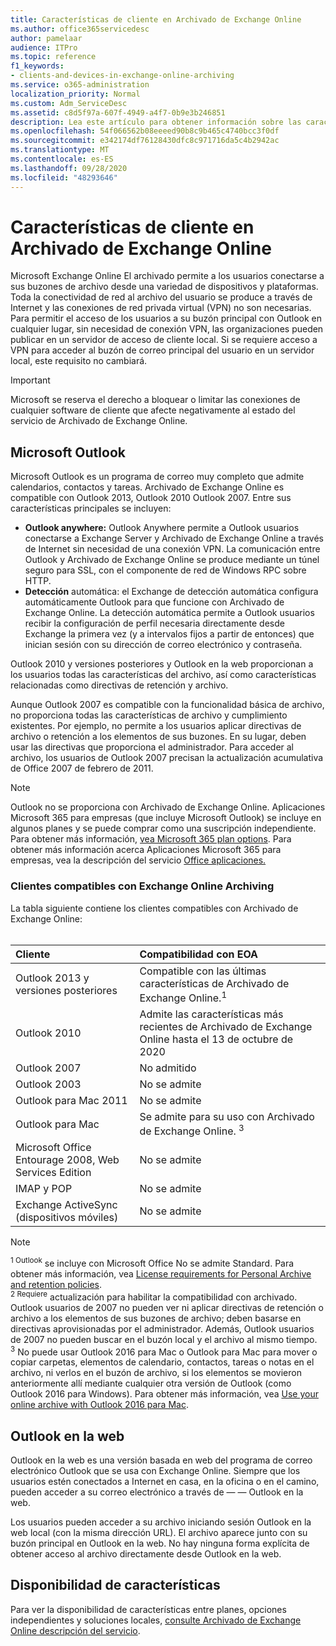 ```yaml
---
title: Características de cliente en Archivado de Exchange Online
ms.author: office365servicedesc
author: pamelaar
audience: ITPro
ms.topic: reference
f1_keywords:
- clients-and-devices-in-exchange-online-archiving
ms.service: o365-administration
localization_priority: Normal
ms.custom: Adm_ServiceDesc
ms.assetid: c8d5f97a-607f-4949-a4f7-0b9e3b246851
description: Lea este artículo para obtener información sobre las características de cliente disponibles en Microsoft Exchange Online archivado.
ms.openlocfilehash: 54f066562b08eeeed90b8c9b465c4740bcc3f0df
ms.sourcegitcommit: e342174df76128430dfc8c971716da5c4b2942ac
ms.translationtype: MT
ms.contentlocale: es-ES
ms.lasthandoff: 09/28/2020
ms.locfileid: "48293646"
---
```

# <a name="client-features-in-exchange-online-archiving"></a>Características de cliente en Archivado de Exchange Online

Microsoft Exchange Online El archivado permite a los usuarios conectarse a sus buzones de archivo desde una variedad de dispositivos y plataformas. Toda la conectividad de red al archivo del usuario se produce a través de Internet y las conexiones de red privada virtual (VPN) no son necesarias. Para permitir el acceso de los usuarios a su buzón principal con Outlook en cualquier lugar, sin necesidad de conexión VPN, las organizaciones pueden publicar en un servidor de acceso de cliente local. Si se requiere acceso a VPN para acceder al buzón de correo principal del usuario en un servidor local, este requisito no cambiará.
  
> [!IMPORTANT]
> Microsoft se reserva el derecho a bloquear o limitar las conexiones de cualquier software de cliente que afecte negativamente al estado del servicio de Archivado de Exchange Online.
  
## <a name="microsoft-outlook"></a>Microsoft Outlook

Microsoft Outlook es un programa de correo muy completo que admite calendarios, contactos y tareas. Archivado de Exchange Online es compatible con Outlook 2013, Outlook 2010 Outlook 2007. Entre sus características principales se incluyen:
  
- **Outlook anywhere:** Outlook Anywhere permite a Outlook usuarios conectarse a Exchange Server y Archivado de Exchange Online a través de Internet sin necesidad de una conexión VPN. La comunicación entre Outlook y Archivado de Exchange Online se produce mediante un túnel seguro para SSL, con el componente de red de Windows RPC sobre HTTP.    
- **Detección** automática: el Exchange de detección automática configura automáticamente Outlook para que funcione con Archivado de Exchange Online. La detección automática permite a Outlook usuarios recibir la configuración de perfil necesaria directamente desde Exchange la primera vez (y a intervalos fijos a partir de entonces) que inician sesión con su dirección de correo electrónico y contraseña. 

Outlook 2010 y versiones posteriores y Outlook en la web proporcionan a los usuarios todas las características del archivo, así como características relacionadas como directivas de retención y archivo.
  
Aunque Outlook 2007 es compatible con la funcionalidad básica de archivo, no proporciona todas las características de archivo y cumplimiento existentes. Por ejemplo, no permite a los usuarios aplicar directivas de archivo o retención a los elementos de sus buzones. En su lugar, deben usar las directivas que proporciona el administrador. Para acceder al archivo, los usuarios de Outlook 2007 precisan la actualización acumulativa de Office 2007 de febrero de 2011.
  
> [!NOTE]
> Outlook no se proporciona con Archivado de Exchange Online. Aplicaciones Microsoft 365 para empresas (que incluye Microsoft Outlook) se incluye en algunos planes y se puede comprar como una suscripción independiente. Para obtener más información, [vea Microsoft 365 plan options](../office-365-platform-service-description/office-365-plan-options.md). Para obtener más información acerca Aplicaciones Microsoft 365 para empresas, vea la descripción del servicio [Office aplicaciones.](../office-applications-service-description/office-applications-service-description.md) 
  
### <a name="clients-supported-by-exchange-online-archiving"></a>Clientes compatibles con Exchange Online Archiving

La tabla siguiente contiene los clientes compatibles con Archivado de Exchange Online:<br><br>
  
| Cliente | Compatibilidad con EOA |
|:-----|:-----|
|Outlook 2013 y versiones posteriores  <br/> |Compatible con las últimas características de Archivado de Exchange Online.<sup>1</sup> <br/> |
|Outlook 2010  <br/> |Admite las características más recientes de Archivado de Exchange Online hasta el 13 de octubre de 2020|
|Outlook 2007  <br/> |No admitido |
|Outlook 2003  <br/> |No se admite  <br/> |
|Outlook para Mac 2011  <br/> |No se admite  <br/> |
|Outlook para Mac  <br/> |Se admite para su uso con Archivado de Exchange Online. <sup>3</sup> <br/> |
|Microsoft Office Entourage 2008, Web Services Edition  <br/> |No se admite  <br/> |
|IMAP y POP  <br/> |No se admite  <br/> |
|Exchange ActiveSync (dispositivos móviles)  <br/> |No se admite  <br/> |
   
> [!NOTE]
> <sup>1 Outlook</sup> se incluye con Microsoft Office No se admite Standard. Para obtener más información, vea [License requirements for Personal Archive and retention policies](https://support.office.com/article/Outlook-license-requirements-for-Exchange-features-46B6B7C5-C3CA-43E5-8424-1E2807917C99). <br/> 
<sup>2 Requiere</sup> actualización para habilitar la compatibilidad con archivado. Outlook usuarios de 2007 no pueden ver ni aplicar directivas de retención o archivo a los elementos de sus buzones de archivo; deben basarse en directivas aprovisionadas por el administrador. Además, Outlook usuarios de 2007 no pueden buscar en el buzón local y el archivo al mismo tiempo. <br/> 
<sup>3</sup> No puede usar Outlook 2016 para Mac o Outlook para Mac para mover o copiar carpetas, elementos de calendario, contactos, tareas o notas en el archivo, ni verlos en el buzón de archivo, si los elementos se movieron anteriormente allí mediante cualquier otra versión de Outlook (como Outlook 2016 para Windows). Para obtener más información, vea [Use your online archive with Outlook 2016 para Mac](https://support.office.com/article/Use-your-online-archive-with-Outlook-2016-for-Mac-45b8439c-2982-4b6b-9097-eed71dbfe238). 

## <a name="outlook-on-the-web"></a>Outlook en la web

Outlook en la web es una versión basada en web del programa de correo electrónico Outlook que se usa con Exchange Online. Siempre que los usuarios estén conectados a Internet en casa, en la oficina o en el camino, pueden acceder a su correo electrónico a través de &mdash; &mdash; Outlook en la web.
  
Los usuarios pueden acceder a su archivo iniciando sesión Outlook en la web local (con la misma dirección URL). El archivo aparece junto con su buzón principal en Outlook en la web. No hay ninguna forma explícita de obtener acceso al archivo directamente desde Outlook en la web.
  
## <a name="feature-availability"></a>Disponibilidad de características

Para ver la disponibilidad de características entre planes, opciones independientes y soluciones locales, [consulte Archivado de Exchange Online descripción del servicio](exchange-online-archiving-service-description.md).
